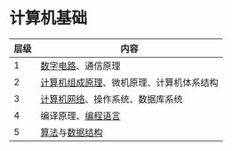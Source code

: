 ---
---

# 计算机基础

| 层级 | 内容                                                                 |
| ---- | -------------------------------------------------------------------- |
| 1    | [数字电路](../数字电路/@序言)、通信原理                              |
| 2    | [计算机组成原理](../计算机组成原理/0.序言)、微机原理、计算机体系结构 |
| 3    | [计算机网络](../计算机网络/@序言)、操作系统、数据库系统              |
| 4    | 编译原理、[编程语言](../编程语言/@序言/序言)                         |
| 5    | [算法](../算法/排序/@序言)与[数据结构](../数据结构/1.树)                                                 |
